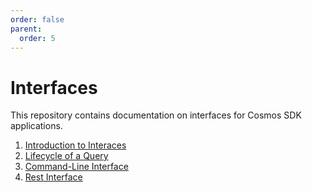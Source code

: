 ```yaml
---
order: false
parent:
  order: 5
---
```


# Interfaces

This repository contains documentation on interfaces for Cosmos SDK applications.

1. [Introduction to Interaces](./interfaces-intro.md)
2. [Lifecycle of a Query](./query-lifecycle.md)
3. [Command-Line Interface](./cli.md)
4. [Rest Interface](./rest.md)

